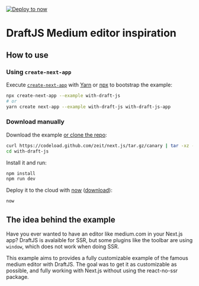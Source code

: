 [![Deploy to now](https://deploy.now.sh/static/button.svg)](https://deploy.now.sh/?repo=https://github.com/zeit/next.js/tree/master/examples/with-draft-js)
# DraftJS Medium editor inspiration

## How to use

### Using `create-next-app`

Execute [`create-next-app`](https://github.com/segmentio/create-next-app) with [Yarn](https://yarnpkg.com/lang/en/docs/cli/create/) or [npx](https://github.com/zkat/npx#readme) to bootstrap the example:

```bash
npx create-next-app --example with-draft-js
# or
yarn create next-app --example with-draft-js with-draft-js-app
```

### Download manually

Download the example [or clone the repo](https://github.com/zeit/next.js):

```bash
curl https://codeload.github.com/zeit/next.js/tar.gz/canary | tar -xz --strip=2 next.js-canary/examples/with-draft-js
cd with-draft-js
```

Install it and run:

```bash
npm install
npm run dev
```

Deploy it to the cloud with [now](https://zeit.co/now) ([download](https://zeit.co/download)):

```bash
now
```

## The idea behind the example

Have you ever wanted to have an editor like medium.com in your Next.js app? DraftJS is avalaible for SSR, but some plugins like the toolbar are using `window`, which does not work when doing SSR.

This example aims to provides a fully customizable example of the famous medium editor with DraftJS. The goal was to get it as customizable as possible, and fully working with Next.js without using the react-no-ssr package.
